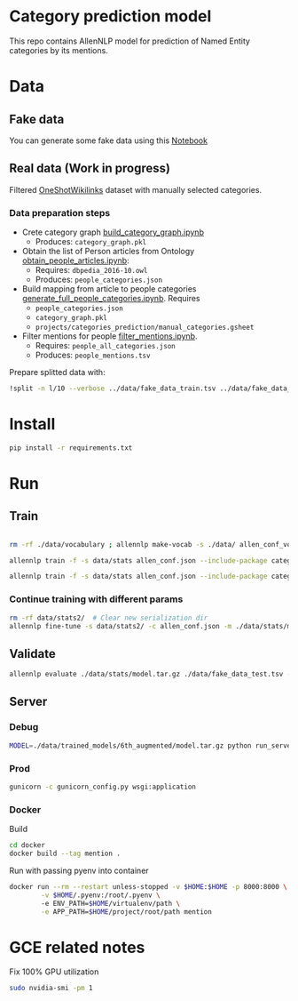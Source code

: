 # Category prediction model

This repo contains AllenNLP model for prediction of Named Entity categories by its mentions.

# Data

## Fake data

You can generate some fake data using this [Notebook](notebooks/gen_face_data.ipynb)


## Real data (Work in progress)

Filtered [OneShotWikilinks](https://www.kaggle.com/generall/oneshotwikilinks) dataset with manually selected categories.

### Data preparation steps


* Crete category graph [build_category_graph.ipynb](./notebooks/build_category_graph.ipynb)
    * Produces: `category_graph.pkl`
* Obtain the list of Person articles from Ontology [obtain_people_articles.ipynb](/notebooks/obtain_people_articles.ipynb):
    * Requires: `dbpedia_2016-10.owl`
    * Produces: `people_categories.json`
* Build mapping from article to people categories [generate_full_people_categories.ipynb](./notebooks/generate_full_people_categories.ipynb). Requires
    * `people_categories.json`
    * `category_graph.pkl`
    * `projects/categories_prediction/manual_categories.gsheet`
* Filter mentions for people [filter_mentions.ipynb](./notebooks/filter_mentions.ipynb). 
    * Requires: `people_all_categories.json`
    * Produces: `people_mentions.tsv`


Prepare splitted data with:

```bash
!split -n l/10 --verbose ../data/fake_data_train.tsv ../data/fake_data_train.tsv_
```

# Install

```bash
pip install -r requirements.txt
```

# Run


## Train

```bash

rm -rf ./data/vocabulary ; allennlp make-vocab -s ./data/ allen_conf_vocab.json --include-package category_prediction

allennlp train -f -s data/stats allen_conf.json --include-package category_prediction
```

```bash
allennlp train -f -s data/stats allen_conf.json --include-package category_prediction -o '{"trainer": {"cuda_device": 0}}'
```

### Continue training with different params

```bash
rm -rf data/stats2/  # Clear new serialization dir
allennlp fine-tune -s data/stats2/ -c allen_conf.json -m ./data/stats/model.tar.gz --include-package category_prediction -o '{"trainer": {"cuda_device": 0}, "iterator": {"base_iterator": {"batch_size": 64}}}'
```

## Validate

```bash
allennlp evaluate ./data/stats/model.tar.gz ./data/fake_data_test.tsv --include-package category_prediction
```

## Server

### Debug

```bash
MODEL=./data/trained_models/6th_augmented/model.tar.gz python run_server.py
```

### Prod

```bash
gunicorn -c gunicorn_config.py wsgi:application
```

### Docker


Build
```bash
cd docker
docker build --tag mention .
```

Run with passing pyenv into container

```bash
docker run --rm --restart unless-stopped -v $HOME:$HOME -p 8000:8000 \
        -v $HOME/.pyenv:/root/.pyenv \ 
        -e ENV_PATH=$HOME/virtualenv/path \
        -e APP_PATH=$HOME/project/root/path mention
```

# GCE related notes


Fix 100% GPU utilization
```bash
sudo nvidia-smi -pm 1
```
